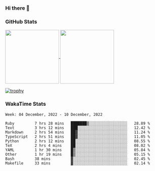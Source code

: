### Hi there 👋

### GitHub Stats

<a href="https://github.com/anuraghazra/github-readme-stats">
  <img align="center" height="170px" src="https://github-readme-stats.vercel.app/api/top-langs/?username=tksfjt1024&layout=compact&count_private=true&show_icons=true&show_icons=true&theme=graywhite" />
</a>
<a href="https://github.com/anuraghazra/github-readme-stats">
  <img align="center" height="170px" src="https://github-readme-stats.vercel.app/api?username=tksfjt1024&count_private=true&show_icons=true&show_icons=true&theme=graywhite" />
</a>

[![trophy](https://github-profile-trophy.vercel.app/?username=tksfjt1024)](https://github.com/ryo-ma/github-profile-trophy)

### WakaTime Stats

<!--START_SECTION:waka-->
```text
Week: 04 December, 2022 - 10 December, 2022

Ruby         7 hrs 28 mins   ███████▒░░░░░░░░░░░░░░░░░   28.89 % 
Text         3 hrs 12 mins   ███░░░░░░░░░░░░░░░░░░░░░░   12.42 % 
Markdown     2 hrs 54 mins   ██▓░░░░░░░░░░░░░░░░░░░░░░   11.24 % 
TypeScript   2 hrs 51 mins   ██▓░░░░░░░░░░░░░░░░░░░░░░   11.05 % 
Python       2 hrs 12 mins   ██░░░░░░░░░░░░░░░░░░░░░░░   08.55 % 
TeX          2 hrs 4 mins    ██░░░░░░░░░░░░░░░░░░░░░░░   08.02 % 
YAML         1 hr 30 mins    █▒░░░░░░░░░░░░░░░░░░░░░░░   05.84 % 
Other        1 hr 19 mins    █▒░░░░░░░░░░░░░░░░░░░░░░░   05.15 % 
Bash         38 mins         ▓░░░░░░░░░░░░░░░░░░░░░░░░   02.45 % 
Makefile     33 mins         ▓░░░░░░░░░░░░░░░░░░░░░░░░   02.14 % 
```
<!--END_SECTION:waka-->
